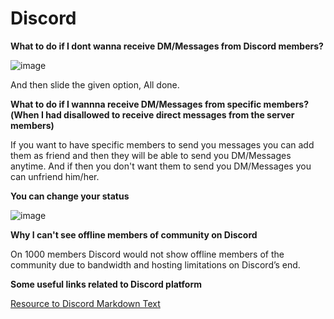 # Discord

**What to do if I dont wanna receive DM/Messages from Discord members?**

![image](https://user-images.githubusercontent.com/65516140/109589701-88de9c80-7b2c-11eb-8862-5d810d110122.png)

And then slide the given option, All done.

**What to do if I wannna receive DM/Messages from specific members?(When I had disallowed to receive direct messages from the server members)**

If you want to have specific members to send you messages you can add them as friend and then they will be able to send you DM/Messages anytime. And if then you don't want them to send you DM/Messages you can unfriend him/her.

**You can change your status**

![image](https://user-images.githubusercontent.com/65516140/109590326-98121a00-7b2d-11eb-89de-b7551d902eba.png)

**Why I can't see offline members of community on Discord**

On 1000 members Discord would not show offline members of the community due to bandwidth and hosting limitations on Discord’s end.

**Some useful links related to Discord platform**

[Resource to Discord Markdown Text](https://support.discord.com/hc/en-us/articles/210298617-Markdown-Text-101-Chat-Formatting-Bold-Italic-Underline-)
